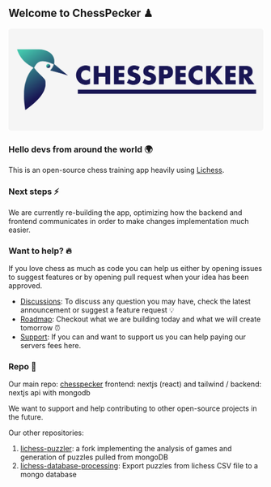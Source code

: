## Welcome to ChessPecker ♟

![Banner image with logo](https://github.com/chesspecker/.github/blob/master/profile/images/banner.png?raw=true)

### Hello devs from around the world 🌍

This is an open-source chess training app heavily using [Lichess](https://github.com/ornicar/lila).

### Next steps ⚡️

We are currently re-building the app, optimizing how the backend and frontend communicates in order to make changes implementation much easier.

### Want to help? 🔥

If you love chess as much as code you can help us either by opening issues to suggest features or by opening pull request when your idea has been approved.

- [Discussions](https://github.com/chesspecker/chesspecker/discussions): To discuss any question you may have, check the latest announcement or suggest a feature request 💡
- [Roadmap](https://github.com/orgs/chesspecker/projects/3/views/1): Checkout what we are building today and what we will create tomorrow ⏰
- [Support](https://github.com/sponsors/chesspecker): If you can and want to support us you can help paying our servers fees here.

### Repo 🎸

Our main repo:
[chesspecker](https://github.com/chesspecker/chesspecker) frontend: nextjs (react) and tailwind / backend: nextjs api with mongodb

We want to support and help contributing to other open-source projects in the future.

Our other repositories:
1. [lichess-puzzler](https://github.com/chesspecker/lichess-puzzler): a fork implementing the analysis of games and generation of puzzles pulled from mongoDB
2. [lichess-database-processing](https://github.com/chesspecker/lichess-database-processing): Export puzzles from lichess CSV file to a mongo database

<!--
Made with 🖤
-->
